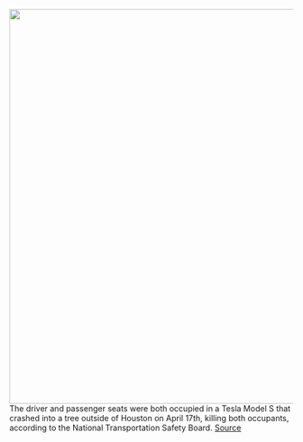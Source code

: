 <img src='https://cdn.vox-cdn.com/thumbor/PyC6oqTI-2l-E9_rvFySNQ_Pabo=/0x0:1920x1080/1200x800/filters:focal(807x387:1113x693)/cdn.vox-cdn.com/uploads/chorus_image/image/70027559/EzRSmWwVUAQVVNj__1_.0.jpeg' width='700px' /><br/>
The driver and passenger seats were both occupied in a Tesla Model S that crashed into a tree outside of Houston on April 17th, killing both occupants, according to the National Transportation Safety Board.
<a href='https://www.theverge.com/2021/10/21/22738834/tesla-crash-texas-driver-seat-occupied-ntsb'> Source <a/>
